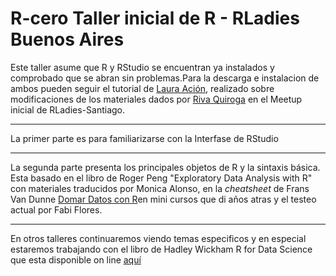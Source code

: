 # R-cero  Taller inicial de R - RLadies Buenos Aires

Este taller asume que R y RStudio se encuentran ya instalados y comprobado que se abran sin problemas.Para la descarga e instalacion de ambos pueden seguir el tutorial de [Laura Ación](https://github.com/lauracion/R_Curso_de_Nivelacion/blob/master/Instalacion_R_RStudio.pdf), realizado sobre modificaciones de los materiales dados por [Riva Quiroga](https://github.com/rivaquiroga/RLadies-Santiago/blob/master/2018-04_taller_primeros_pasos_en_R.Rmd) en el Meetup inicial de RLadies-Santiago.
_________

La primer parte es para familiarizarse con la Interfase de RStudio
_________
La segunda parte presenta los principales objetos de R y la sintaxis básica.  Esta basado en el libro de Roger Peng "Exploratory Data Analysis with R" con materiales traducidos por Monica Alonso, en la *cheatsheet* de Frans Van Dunne [Domar Datos con R](https://www.rstudio.com/wp-content/uploads/2015/03/data-wrangling-spanish.pdf)en mini cursos que di años atras y el testeo actual por Fabi Flores. 

_________
En otros talleres continuaremos viendo temas especificos y en especial estaremos trabajando con el libro de Hadley Wickham R for Data Science que esta disponible on line [aquí](http://r4ds.had.co.nz/) 

